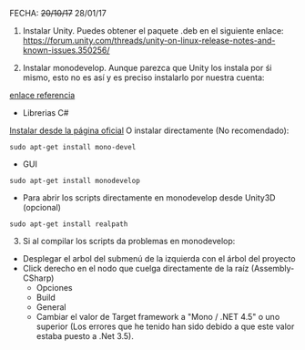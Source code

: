 FECHA: ~~20/10/17~~ 28/01/17

1. Instalar Unity. Puedes obtener el paquete .deb en el siguiente enlace:
https://forum.unity.com/threads/unity-on-linux-release-notes-and-known-issues.350256/

2. Instalar monodevelop. Aunque parezca que Unity los instala por śi mismo, esto no es así y es preciso instalarlo por nuestra cuenta:

[enlace referencia](https://forum.unity.com/threads/how-to-install-unity-and-monodevelop-on-ubuntu-16-04-linux.485113/)

- Librerias C#

[Instalar desde la página oficial](http://www.mono-project.com/download/#download-lin)
O instalar directamente (No recomendado): 
```
sudo apt-get install mono-devel
```


- GUI
```
sudo apt-get install monodevelop
```

- Para abrir los scripts directamente en monodevelop desde Unity3D (opcional)
```
sudo apt-get install realpath
```

3. Si al compilar los scripts da problemas en monodevelop:
- Desplegar el arbol del submenú de la izquierda con el árbol del proyecto
- Click derecho en el nodo que cuelga directamente de la raíz (Assembly-CSharp) 
  - Opciones
  - Build
  - General
  - Cambiar el valor de Target framework a "Mono / .NET 4.5" o uno superior (Los errores que he tenido han sido debido a que este valor estaba puesto a .Net 3.5).
